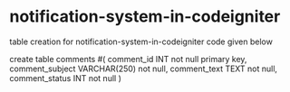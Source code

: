 # notification-system-in-codeigniter

table creation for notification-system-in-codeigniter code given below

   create table comments
    #(
	comment_id INT not null primary key,
	comment_subject VARCHAR(250) not null,
	comment_text TEXT not null,
	comment_status INT not null
     )

